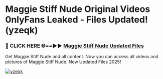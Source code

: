 # Maggie Stiff Nude Original Videos 0nlyFans Leaked - Files Updated! (yzeqk)

<h3>🔴 CLICK HERE 🌐==►► <a href="https://tinyurl.com/4mcuefdz" rel="nofollow">Maggie Stiff Nude Updated Files</a></h3>

Get Maggie Stiff Nude and all content. Now you can access all videos and pictures of Maggie Stiff Nude. New Updated Files 2025!

[![yzeqk](https://i.imgur.com/StAQSOY.gif)](https://tinyurl.com/4mcuefdz)
